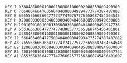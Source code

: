 

     KEY I 93884880000100001000001000002000859009490300
     KEY O 76646646647005004040000049994773774387487888
     KEY E 66555366636647777477470757775658687454564545
     KEY H 02000003000304003000400404058885900949030003
     KEY M 10010001001000330300030300040400000499947736
     KEY A 55536663664777747740005777565868745456401001
     KEY x 33884880000100001000001000002000859009490303
     KEY I2 56646646647775004040000049994773774387487882
     KEY A3 76555366636647777477477757775658687454564543
     KEY B2 12000003000304003000400404058885900949030004
     KEY B5 40010001001000330300030300040400000499947734
     KEY A1 85536663664777747766675777565868745456401007
